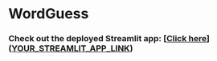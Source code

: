# WordGuess

### Check out the deployed Streamlit app: [[Click here](https://rishu5kumar.github.io/WordGuess/)]([YOUR_STREAMLIT_APP_LINK](https://rishu5kumar.github.io/WordGuess/))
